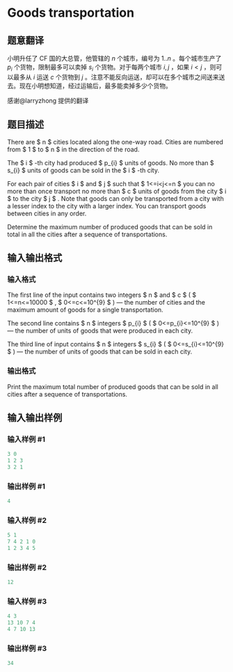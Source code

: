 # Goods transportation

## 题意翻译

小明升任了 CF 国的大总管，他管辖的 $n$ 个城市，编号为 $1..n$ 。每个城市生产了 $p_i$ 个货物，限制最多可以卖掉 $s_i$ 个货物。对于每两个城市 $i, j$ ，如果 $i < j$ ，则可以最多从 $i$ 运送 $c$ 个货物到 $j$ 。注意不能反向运送，却可以在多个城市之间送来送去。现在小明想知道，经过运输后，最多能卖掉多少个货物。

感谢@larryzhong 提供的翻译

## 题目描述

There are $ n $ cities located along the one-way road. Cities are numbered from $ 1 $ to $ n $ in the direction of the road.

The $ i $ -th city had produced $ p_{i} $ units of goods. No more than $ s_{i} $ units of goods can be sold in the $ i $ -th city.

For each pair of cities $ i $ and $ j $ such that $ 1<=i&lt;j<=n $ you can no more than once transport no more than $ c $ units of goods from the city $ i $ to the city $ j $ . Note that goods can only be transported from a city with a lesser index to the city with a larger index. You can transport goods between cities in any order.

Determine the maximum number of produced goods that can be sold in total in all the cities after a sequence of transportations.

## 输入输出格式

### 输入格式

The first line of the input contains two integers $ n $ and $ c $ ( $ 1<=n<=10000 $ , $ 0<=c<=10^{9} $ ) — the number of cities and the maximum amount of goods for a single transportation.

The second line contains $ n $ integers $ p_{i} $ ( $ 0<=p_{i}<=10^{9} $ ) — the number of units of goods that were produced in each city.

The third line of input contains $ n $ integers $ s_{i} $ ( $ 0<=s_{i}<=10^{9} $ ) — the number of units of goods that can be sold in each city.

### 输出格式

Print the maximum total number of produced goods that can be sold in all cities after a sequence of transportations.

## 输入输出样例

### 输入样例 #1

```cpp
3 0
1 2 3
3 2 1

```
### 输出样例 #1

```cpp
4

```
### 输入样例 #2

```cpp
5 1
7 4 2 1 0
1 2 3 4 5

```
### 输出样例 #2

```cpp
12

```
### 输入样例 #3

```cpp
4 3
13 10 7 4
4 7 10 13

```
### 输出样例 #3

```cpp
34

```
